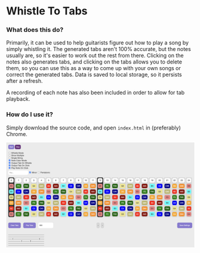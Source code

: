 # Whistle To Tabs

### What does this do?

Primarily, it can be used to help guitarists figure out how to play a song by simply whistling it. The generated tabs aren't 100% accurate, but the notes usually are, so it's easier to work out the rest from there. Clicking on the notes also generates tabs, and clicking on the tabs allows you to delete them, so you can use this as a way to come up with your own songs or correct the generated tabs. Data is saved to local storage, so it persists after a refresh.

A recording of each note has also been included in order to allow for tab playback.

### How do I use it?

Simply download the source code, and open `index.html` in (preferably) Chrome.

![Screenshot](./screenshot.png)
